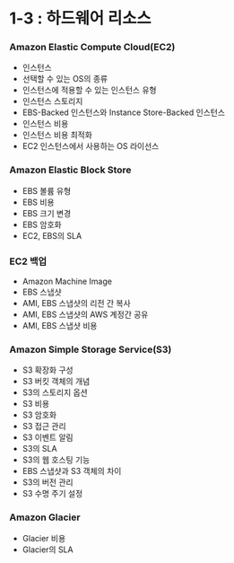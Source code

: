 # 1-3 : 하드웨어 리소스

### Amazon Elastic Compute Cloud(EC2)
- 인스턴스
- 선택할 수 있는 OS의 종류
- 인스턴스에 적용할 수 있는 인스턴스 유형
- 인스턴스 스토리지
- EBS-Backed 인스턴스와 Instance Store-Backed 인스턴스
- 인스턴스 비용
- 인스턴스 비용 최적화
- EC2 인스턴스에서 사용하는 OS 라이선스
### Amazon Elastic Block Store
- EBS 볼륨 유형
- EBS 비용
- EBS 크기 변경
- EBS 암호화
- EC2, EBS의 SLA
### EC2 백업
- Amazon Machine Image
- EBS 스냅샷
- AMI, EBS 스냅샷의 리전 간 복사
- AMI, EBS 스냅샷의 AWS 계정간 공유
- AMI, EBS 스냅샷 비용
### Amazon Simple Storage Service(S3)
- S3 확장화 구성
- S3 버킷 객체의 개념
- S3의 스토리지 옵션
- S3 비용
- S3 암호화
- S3 접근 관리
- S3 이벤트 알림
- S3의 SLA
- S3의 웹 호스팅 기능
- EBS 스냅샷과 S3 객체의 차이
- S3의 버전 관리
- S3 수명 주기 설정
### Amazon Glacier
- Glacier 비용
- Glacier의 SLA